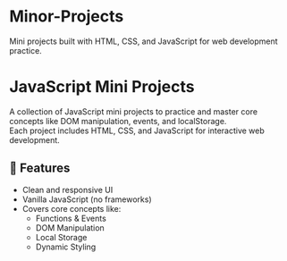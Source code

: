 # Minor-Projects
Mini projects built with HTML, CSS, and JavaScript for web development practice.
# JavaScript Mini Projects

A collection of JavaScript mini projects to practice and master core concepts like DOM manipulation, events, and localStorage.  
Each project includes HTML, CSS, and JavaScript for interactive web development.

## 🚀 Features
- Clean and responsive UI
- Vanilla JavaScript (no frameworks)
- Covers core concepts like:
  - Functions & Events
  - DOM Manipulation
  - Local Storage
  - Dynamic Styling

